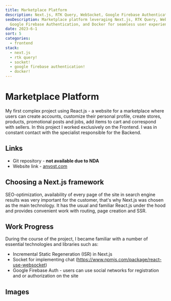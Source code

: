 ```yaml
---
title: Marketplace Platform
description: Next.js, RTK Query, WebSocket, Google Firebase Authentication, Docker
seoDescription: Marketplace platform leveraging Next.js, RTK Query, WebSocket,
  Google Firebase Authentication, and Docker for seamless user experience.
date: 2023-6-1
sort: 5
categories:
  - frontend
stack:
  - next.js
  - rtk query!
  - socket!
  - google firebase authentication!
  - docker!
---
```


# Marketplace Platform

My first complex project using React.js - a website for a marketplace where users can create accounts, customize their personal profile, create stores, products, promotional posts and jobs, add items to cart and correspond with sellers. In this project I worked exclusively on the Frontend. I was in constant contact with the specialist responsible for the Backend.

## Links

- Git repository - **not available due to NDA**
- Website link - <DeferButton><a href="https://anvost.com" rel="noreferrer">anvost.com</a></DeferButton>

## Choosing a Next.js framework

SEO-optimization, availability of every page of the site in search engine results was very important for the customer, that's why Next.js was chosen as the main technology. It has the usual and familiar React.js under the hood and provides convenient work with routing, page creation and SSR.

## Work Progress

During the course of the project, I became familiar with a number of essential technologies and libraries such as:

- Incremental Static Regeneration (ISR) in Next.js
- Socket for implementing chat (https://www.npmjs.com/package/react-use-websocket)
- Google Firebase Auth - users can use social networks for registration and or authorization on the site

## Images
